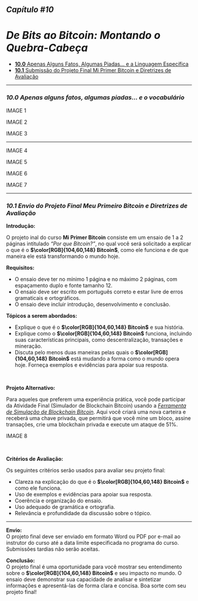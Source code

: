 ## _Capítulo #10_    

# ***De Bits ao Bitcoin: Montando o Quebra-Cabeça***    

- [**10.0** Apenas Alguns Fatos, Algumas Piadas... e a Linguagem Específica](https://github.com/MyFirstBitcoin/Translation/blob/main/%D0%9C%D0%BE%D0%B9%20%D0%9F%D0%B5%D1%80%D0%B2%D1%8B%D0%B9%20%D0%91%D0%B8%D1%82%D0%BA%D0%BE%D0%B8%D0%BD%20-%20Russian/2023%20-%20March/WebView/22.Chapter-10.md#100-%D0%BF%D1%80%D0%BE%D1%81%D1%82%D0%BE-%D0%BD%D0%B5%D0%BA%D0%BE%D1%82%D0%BE%D1%80%D1%8B%D0%B5-%D1%84%D0%B0%D0%BA%D1%82%D1%8B-%D0%BD%D0%B5%D1%81%D0%BA%D0%BE%D0%BB%D1%8C%D0%BA%D0%BE-%D1%88%D1%83%D1%82%D0%BE%D0%BA-%D0%B8-%D0%B6%D0%B0%D1%80%D0%B3%D0%BE%D0%BD)    
- [**10.1** Submissão do Projeto Final Mi Primer Bitcoin e Diretrizes de Avaliação](https://github.com/MyFirstBitcoin/Translation/blob/main/%D0%9C%D0%BE%D0%B9%20%D0%9F%D0%B5%D1%80%D0%B2%D1%8B%D0%B9%20%D0%91%D0%B8%D1%82%D0%BA%D0%BE%D0%B8%D0%BD%20-%20Russian/2023%20-%20March/WebView/22.Chapter-10.md#101-%D0%BC%D0%BE%D0%B9-%D0%BF%D0%B5%D1%80%D0%B2%D1%8B%D0%B9-%D0%B1%D0%B8%D1%82%D0%BA%D0%BE%D0%B9%D0%BD---%D0%BE%D0%BA%D0%BE%D0%BD%D1%87%D0%B0%D1%82%D0%B5%D0%BB%D1%8C%D0%BD%D0%BE%D0%B5-%D0%BF%D1%80%D0%B5%D0%B4%D1%81%D1%82%D0%B0%D0%B2%D0%BB%D0%B5%D0%BD%D0%B8%D0%B5-%D0%BF%D1%80%D0%BE%D0%B5%D0%BA%D1%82%D0%B0-%D0%B8-%D1%80%D0%B5%D0%BA%D0%BE%D0%BC%D0%B5%D0%BD%D0%B4%D0%B0%D1%86%D0%B8%D0%B8-%D0%BF%D0%BE-%D0%BE%D1%86%D0%B5%D0%BD%D0%BA%D0%B5)    


______________________________________________________________________________________________________


### ***10.0 Apenas alguns fatos, algumas piadas... e o vocabulário***    

IMAGE 1

IMAGE 2

IMAGE 3






______________________________________________________________________________________________________


IMAGE 4

IMAGE 5

IMAGE 6

IMAGE 7





______________________________________________________________________________________________________


### ***10.1 Envio do Projeto Final Meu Primeiro Bitcoin e Diretrizes de Avaliação***


**Introdução:**    
    
O projeto inal do curso **Mi Primer Bitcoin** consiste em um ensaio de 1 a 2 páginas intitulado _“Por que Bitcoin?”_, no qual você será solicitado a explicar o que é o **$\color[RGB]{104,60,148} Bitcoin$**, como ele funciona e de que maneira ele está transformando o mundo hoje.
    
**Requisitos:**    
    
- O ensaio deve ter no mínimo 1 página e no máximo 2 páginas, com espaçamento duplo e fonte tamanho 12.
- O ensaio deve ser escrito em português correto e estar livre de erros gramaticais e ortográficos.
- O ensaio deve incluir introdução, desenvolvimento e conclusão.


**Tópicos a serem abordados:**    
    
- Explique o que é o **$\color[RGB]{104,60,148} Bitcoin$** e sua história.
- Explique como o **$\color[RGB]{104,60,148} Bitcoin$** funciona, incluindo suas características principais, como descentralização, transações e mineração.
- Discuta pelo menos duas maneiras pelas quais o **$\color[RGB]{104,60,148} Bitcoin$** está mudando a forma como o mundo opera hoje. Forneça exemplos e evidências para apoiar sua resposta.

<br/>

**Projeto Alternativo:**    
    
Para aqueles que preferem uma experiência prática, você pode participar da Atividade Final (Simulador de Blockchain Bitcoin) usando a _[Ferramenta de Simulação de Blockchain Bitcoin](https://www.bitcoinsimulator.tk/)_. Aqui você criará uma nova carteira e receberá uma chave privada, que permitirá que você mine um bloco, assine transações, crie uma blockchain privada e execute um ataque de 51%.

IMAGE 8


<br/>

**Critérios de Avaliação:**    
    
Os seguintes critérios serão usados para avaliar seu projeto final:
- Clareza na explicação do que é o **$\color[RGB]{104,60,148} Bitcoin$** e como ele funciona.
- Uso de exemplos e evidências para apoiar sua resposta.
- Coerência e organização do ensaio.
- Uso adequado de gramática e ortografia.
- Relevância e profundidade da discussão sobre o tópico.






_______________________________________________________________________________________________________


**Envio:**    
O projeto final deve ser enviado em formato Word ou PDF por e-mail ao instrutor do curso até a data limite especificada no programa do curso. Submissões tardias não serão aceitas.

**Conclusão:**    
O projeto final é uma oportunidade para você mostrar seu entendimento sobre o **$\color[RGB]{104,60,148} Bitcoin$** e seu impacto no mundo. O ensaio deve demonstrar sua capacidade de analisar e sintetizar informações e apresentá-las de forma clara e concisa. Boa sorte com seu projeto final!

